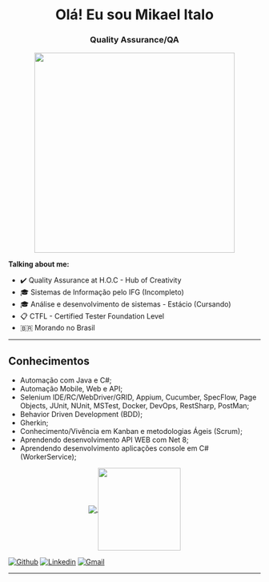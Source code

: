 <h1 align="center"> Olá! Eu sou Mikael Italo</h1>
<h3 align="center">Quality Assurance/QA</h3>

<p align="center">
  <img src="https://miro.medium.com/max/720/1*zVnWJtyGOX_kUIDm6ccCfQ.gif" width="400">
</p>

**Talking about me:**

- ✔️ Quality Assurance at H.O.C - Hub of Creativity
- 🎓 Sistemas de Informação pelo IFG (Incompleto)
- 🎓 Análise e desenvolvimento de sistemas - Estácio (Cursando)
- 📋 CTFL - Certified Tester Foundation Level
- 🇧🇷 Morando no Brasil

---
## Conhecimentos

- Automação com Java e C#;
- Automação Mobile, Web e API;
- Selenium IDE/RC/WebDriver/GRID, Appium, Cucumber, SpecFlow, Page Objects, JUnit, NUnit, MSTest, Docker, DevOps, RestSharp, PostMan;
- Behavior Driven Development (BDD);
- Gherkin;
- Conhecimento/Vivência em Kanban e metodologias Ágeis (Scrum);
- Aprendendo desenvolvimento API WEB com Net 8;
- Aprendendo desenvolvimento aplicações console em C# (WorkerService);

<p align="center">
  <a href="https://github.com/Mikael-Italo/Mikael-Italo">
    <img
      align="center"
      src="https://github-readme-stats.vercel.app/api/top-langs/?username=Mikael-Italo&layout=compact&theme=dracula"
    />
  </a>
  <a href="https://github.com/Mikael-Italo/github-readme-stats">
    <img
      align="center"
      height="165"
      src="https://github-readme-stats.vercel.app/api?username=Mikael-Italo&show_icons=true&theme=dracula"
    />
  </a>
</p>

[![Github](https://img.shields.io/badge/-Github-000?style=flat-square&logo=Github&logoColor=white)](https://github.com/Mikael-Italo)
[![Linkedin](https://img.shields.io/badge/-LinkedIn-blue?style=flat-square&logo=Linkedin&logoColor=white)](https://www.linkedin.com/in/mikael-italo-a759b2170/)
[![Gmail](http://img.shields.io/badge/-Gmail-8e24aa?style=flat-square&logo=Gmail&logoColor=white)](mailto:mikael.italo.35@hotmail.com)

---
